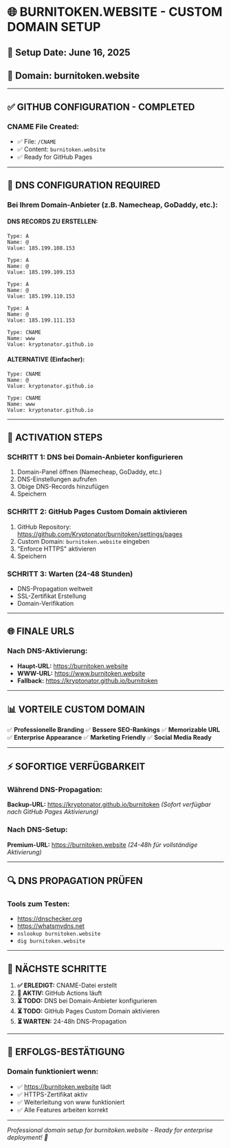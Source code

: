 # 🌐 BURNITOKEN.WEBSITE - CUSTOM DOMAIN SETUP

## 📅 Setup Date: June 16, 2025

## 🎯 Domain: burnitoken.website

---

## ✅ GITHUB CONFIGURATION - COMPLETED

### **CNAME File Created:**

- ✅ File: `/CNAME`
- ✅ Content: `burnitoken.website`
- ✅ Ready for GitHub Pages

---

## 🔧 DNS CONFIGURATION REQUIRED

### **Bei Ihrem Domain-Anbieter (z.B. Namecheap, GoDaddy, etc.):**

#### **DNS RECORDS ZU ERSTELLEN:**

```dns
Type: A
Name: @
Value: 185.199.108.153

Type: A
Name: @
Value: 185.199.109.153

Type: A
Name: @
Value: 185.199.110.153

Type: A
Name: @
Value: 185.199.111.153

Type: CNAME
Name: www
Value: kryptonator.github.io
```

#### **ALTERNATIVE (Einfacher):**

```dns
Type: CNAME
Name: @
Value: kryptonator.github.io

Type: CNAME
Name: www
Value: kryptonator.github.io
```

---

## 🚀 ACTIVATION STEPS

### **SCHRITT 1: DNS bei Domain-Anbieter konfigurieren**

1. Domain-Panel öffnen (Namecheap, GoDaddy, etc.)
2. DNS-Einstellungen aufrufen
3. Obige DNS-Records hinzufügen
4. Speichern

### **SCHRITT 2: GitHub Pages Custom Domain aktivieren**

1. GitHub Repository: https://github.com/Kryptonator/burnitoken/settings/pages
2. Custom Domain: `burnitoken.website` eingeben
3. "Enforce HTTPS" aktivieren
4. Speichern

### **SCHRITT 3: Warten (24-48 Stunden)**

- DNS-Propagation weltweit
- SSL-Zertifikat Erstellung
- Domain-Verifikation

---

## 🌐 FINALE URLS

### **Nach DNS-Aktivierung:**

- **Haupt-URL:** https://burnitoken.website
- **WWW-URL:** https://www.burnitoken.website
- **Fallback:** https://kryptonator.github.io/burnitoken

---

## 📊 VORTEILE CUSTOM DOMAIN

✅ **Professionelle Branding**
✅ **Bessere SEO-Rankings**
✅ **Memorizable URL**
✅ **Enterprise Appearance**
✅ **Marketing Friendly**
✅ **Social Media Ready**

---

## ⚡ SOFORTIGE VERFÜGBARKEIT

### **Während DNS-Propagation:**

**Backup-URL:** https://kryptonator.github.io/burnitoken
_(Sofort verfügbar nach GitHub Pages Aktivierung)_

### **Nach DNS-Setup:**

**Premium-URL:** https://burnitoken.website
_(24-48h für vollständige Aktivierung)_

---

## 🔍 DNS PROPAGATION PRÜFEN

### **Tools zum Testen:**

- https://dnschecker.org
- https://whatsmydns.net
- `nslookup burnitoken.website`
- `dig burnitoken.website`

---

## 🎯 NÄCHSTE SCHRITTE

1. **✅ ERLEDIGT:** CNAME-Datei erstellt
2. **🔄 AKTIV:** GitHub Actions läuft
3. **⏳ TODO:** DNS bei Domain-Anbieter konfigurieren
4. **⏳ TODO:** GitHub Pages Custom Domain aktivieren
5. **⏳ WARTEN:** 24-48h DNS-Propagation

---

## 🎉 ERFOLGS-BESTÄTIGUNG

### **Domain funktioniert wenn:**

- ✅ https://burnitoken.website lädt
- ✅ HTTPS-Zertifikat aktiv
- ✅ Weiterleitung von www funktioniert
- ✅ Alle Features arbeiten korrekt

---

_Professional domain setup for burnitoken.website - Ready for enterprise deployment! 🌟_
